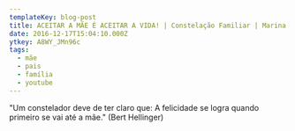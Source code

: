 ```yaml
---
templateKey: blog-post
title: ACEITAR A MÃE É ACEITAR A VIDA! | Constelação Familiar | Marina Rabelo
date: 2016-12-17T15:04:10.000Z
ytkey: A8WY_JMn96c
tags:
  - mãe
  - pais
  - família
  - youtube
---
```

"Um constelador deve de ter claro que: A felicidade se logra quando primeiro se vai até a mãe." (Bert Hellinger)
